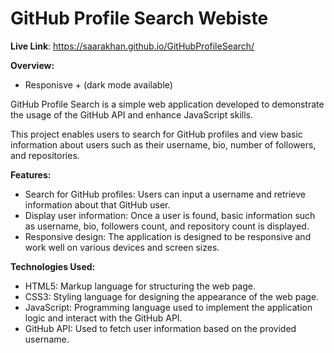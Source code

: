 
# GitHub Profile Search Webiste 
**Live Link**:  https://saarakhan.github.io/GitHubProfileSearch/

**Overview:**

- Responisve + (dark mode available)

GitHub Profile Search is a simple web application developed to demonstrate the usage of the GitHub API and enhance JavaScript skills. 

This project enables users to search for GitHub profiles and view basic information about users such as their username, bio, number of followers, and repositories.

**Features:**
- Search for GitHub profiles: Users can input a username and retrieve information about that GitHub user.
- Display user information: Once a user is found, basic information such as username, bio, followers count, and repository count is displayed.
- Responsive design: The application is designed to be responsive and work well on various devices and screen sizes.

**Technologies Used:**
- HTML5: Markup language for structuring the web page.
- CSS3: Styling language for designing the appearance of the web page.
- JavaScript: Programming language used to implement the application logic and interact with the GitHub API.
- GitHub API: Used to fetch user information based on the provided username.




